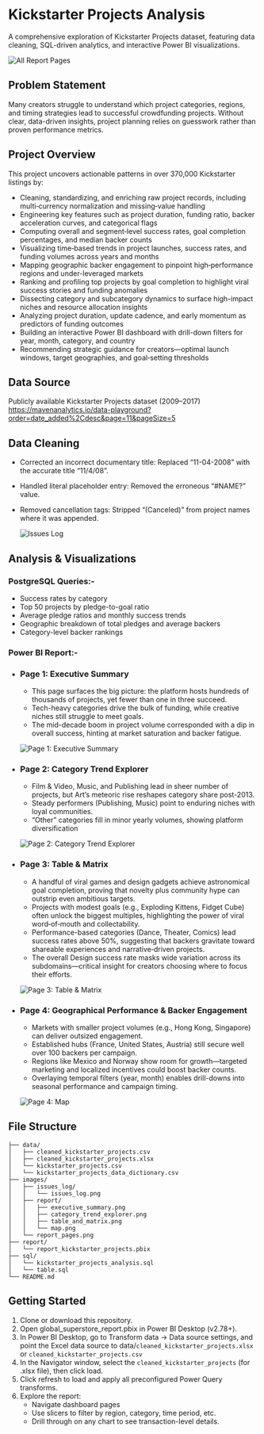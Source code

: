# Kickstarter Projects Analysis

A comprehensive exploration of Kickstarter Projects dataset, featuring data cleaning, SQL-driven analytics, and interactive Power BI visualizations.

![All Report Pages](images/report_pages.png)

## Problem Statement

Many creators struggle to understand which project categories, regions, and timing strategies lead to successful crowdfunding projects. Without clear, data-driven insights, project planning relies on guesswork rather than proven performance metrics.


## Project Overview

This project uncovers actionable patterns in over 370,000 Kickstarter listings by:
- Cleaning, standardizing, and enriching raw project records, including multi‐currency normalization and missing‐value handling
- Engineering key features such as project duration, funding ratio, backer acceleration curves, and categorical flags
- Computing overall and segment‐level success rates, goal completion percentages, and median backer counts
- Visualizing time‐based trends in project launches, success rates, and funding volumes across years and months
- Mapping geographic backer engagement to pinpoint high‐performance regions and under-leveraged markets
- Ranking and profiling top projects by goal completion to highlight viral success stories and funding anomalies
- Dissecting category and subcategory dynamics to surface high-impact niches and resource allocation insights
- Analyzing project duration, update cadence, and early momentum as predictors of funding outcomes
- Building an interactive Power BI dashboard with drill-down filters for year, month, category, and country
- Recommending strategic guidance for creators—optimal launch windows, target geographies, and goal‐setting thresholds 


## Data Source

Publicly available Kickstarter Projects dataset (2009–2017)
<br>
https://mavenanalytics.io/data-playground?order=date_added%2Cdesc&page=11&pageSize=5


## Data Cleaning

- Corrected an incorrect documentary title: Replaced “11-04-2008” with the accurate title “11/4/08”.
- Handled literal placeholder entry: Removed the erroneous “#NAME?” value.
- Removed cancellation tags: Stripped “(Canceled)” from project names where it was appended.

    ![Issues Log](images/issues_log/issues_log.png)


## Analysis & Visualizations

### **PostgreSQL Queries**:-

  - Success rates by category  
  - Top 50 projects by pledge-to-goal ratio  
  - Average pledge ratios and monthly success trends  
  - Geographic breakdown of total pledges and average backers  
  - Category-level backer rankings  


### **Power BI Report**:-

  - ### Page 1: Executive Summary
    - This page surfaces the big picture: the platform hosts hundreds of thousands of projects, yet fewer than one in three succeed. 
    - Tech-heavy categories drive the bulk of funding, while creative niches still struggle to meet goals.
    - The mid-decade boom in project volume corresponded with a dip in overall success, hinting at market saturation and backer fatigue.

    ![Page 1: Executive Summary](images/report/executive_summary.png)

  - ### Page 2: Category Trend Explorer
    - Film & Video, Music, and Publishing lead in sheer number of projects, but Art’s meteoric rise reshapes category share post-2013.
    - Steady performers (Publishing, Music) point to enduring niches with loyal communities.
    - “Other” categories fill in minor yearly volumes, showing platform diversification

    ![Page 2: Category Trend Explorer](images/report/category_trend_explorer.png)
  
  - ### Page 3: Table & Matrix
    - A handful of viral games and design gadgets achieve astronomical goal completion, proving that novelty plus community hype can outstrip even ambitious targets.
    - Projects with modest goals (e.g., Exploding Kittens, Fidget Cube) often unlock the biggest multiples, highlighting the power of viral word‐of‐mouth and collectability.
    - Performance-based categories (Dance, Theater, Comics) lead success rates above 50%, suggesting that backers gravitate toward shareable experiences and narrative‐driven projects.
    - The overall Design success rate masks wide variation across its subdomains—critical insight for creators choosing where to focus their efforts.
    
    ![Page 3: Table & Matrix](images/report/table_and_matrix.png)  

  - ### Page 4: Geographical Performance & Backer Engagement
    - Markets with smaller project volumes (e.g., Hong Kong, Singapore) can deliver outsized engagement.
    - Established hubs (France, United States, Austria) still secure well over 100 backers per campaign.
    - Regions like Mexico and Norway show room for growth—targeted marketing and localized incentives could boost backer counts.
    - Overlaying temporal filters (year, month) enables drill-downs into seasonal performance and campaign timing.

    ![Page 4: Map](images/report\map.png)


## File Structure

```
├── data/
│   ├── cleaned_kickstarter_projects.csv
│   ├── cleaned_kickstarter_projects.xlsx
│   └── kickstarter_projects.csv
│   └── kickstarter_projects_data_dictionary.csv
├── images/
│   ├── issues_log/
│   │   └── issues_log.png
│   ├── report/
│   │   ├── executive_summary.png
│   │   ├── category_trend_explorer.png
│   │   ├── table_and_matrix.png
│   │   └── map.png
│   └── report_pages.png
├── report/
│   └── report_kickstarter_projects.pbix
├── sql/
│   └── kickstarter_projects_analysis.sql
│   └── table.sql
└── README.md
```


## Getting Started

1. Clone or download this repository.
2. Open global_superstore_report.pbix in Power BI Desktop (v2.78+).
3. In Power BI Desktop, go to Transform data → Data source settings, and point the Excel data source to data/`cleaned_kickstarter_projects.xlsx` or `cleaned_kickstarter_projects.csv`
4. In the Navigator window, select the `cleaned_kickstarter_projects` (for .xlsx file), then click load.
5. Click refresh to load and apply all preconfigured Power Query transforms.
6. Explore the report:
    - Navigate dashboard pages
    - Use slicers to filter by region, category, time period, etc.
    - Drill through on any chart to see transaction-level details.
